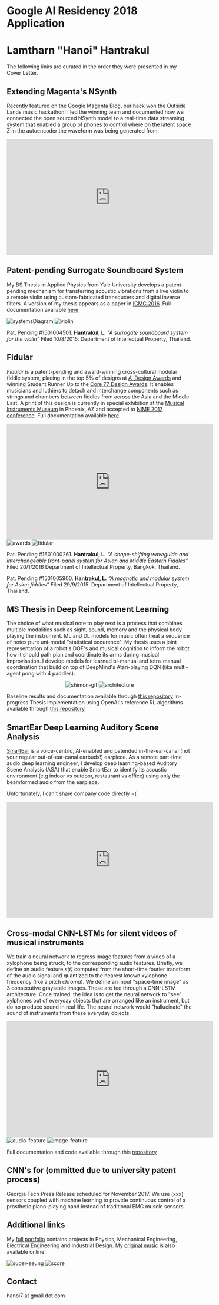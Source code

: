 # Google AI Residency 2018 Application
# **Lamtharn "Hanoi" Hantrakul**

The following links are curated in the order they were presented in my Cover Letter.

## Extending Magenta's NSynth

Recently featured on the [Google Magenta Blog](https://magenta.tensorflow.org/blog/2017/09/12/outside-hacks/), our hack won the Outside Lands music hackathon! I led the winning team and documented how we connected the open sourced NSynth model to a real-time data streaming system that enabled a group of phones to control where on the latent space Z in the autoencoder the waveform was being generated from. 

<center>
<iframe width="560" height="315" src="https://www.youtube.com/embed/DIHNMGTdo_w" frameborder="0" allowfullscreen></iframe>
</center>

## Patent-pending Surrogate Soundboard System

My BS Thesis in Applied Physics from Yale University develops a patent-pending mechanism for transferring acoustic vibrations from a live violin to a remote violin using custom-fabricated transducers and digital inverse filters. A version of my thesis appears as a paper in [ICMC 2016](https://www.dropbox.com/s/0ywxxt5kxx49h3z/ICMC%20Surrogate%20L.%20Hantrakul%202016.pdf?dl=0). Full documentation available [here](http://cargocollective.com/lh-hantrakul/Surrogate-Soundboards-Mark-II)

<img src="assets/violin_systems_diagram.png" alt="systemsDiagram" class="inline"/>
<img src="assets/violin2.png" alt="violin" class="inline"/>

Pat. Pending #1501004501. **Hantrakul, L.** _“A surrogate soundboard system for the violin”_ Filed 10/8/2015. Department of Intellectual Property, Thailand.

## Fidular

_Fidular_ is a patent-pending and award-winning cross-cultural modular fiddle system, placing in the top 5% of designs at [A' Design Awards](https://competition.adesignaward.com/design.php?ID=50765) and winning Student Runner Up to the [Core 77 Design Awards](http://designawards.core77.com/Open-Design/64638/Fidular-Modular-Fiddle-System). It enables musicians and luthiers to detach and interchange components such as strings and chambers between fiddles from across the Asia and the Middle East. A print of this design is currently in special exhibition at the [Musical Instruments Museum](https://mim.org/) in Phoenix, AZ and accepted to [NIME 2017 conference](https://www.dropbox.com/s/3mfkh3yc6ul5qlm/L%20Hantrakul%20NIME16%20Fidular%20UPLOAD.pdf?dl=0). Full documentation available [here](http://cargocollective.com/lh-hantrakul/fidular). 

<center>
<iframe width="560" height="315" src="https://www.youtube.com/embed/B_chlvO4thU" frameborder="0" allowfullscreen></iframe>
</center>

<img src="assets/Fidular_awards.png" alt="awards" class="inline"/>
<img src="assets/Fidular.jpg" alt="fidular" class="inline"/>

Pat. Pending #1601000261. **Hantrakul, L.** _“A shape-shifting waveguide and interchangeable front-panel system for Asian and Middle Eastern Fiddles”_ Filed 20/1/2016 Department of Intellectual Property, Bangkok, Thailand.

Pat. Pending #1501005900. **Hantrakul, L.** _“A magnetic and modular system for Asian fiddles”_ Filed 29/9/2015. Department of Intellectual Property, Thailand.

## MS Thesis in Deep Reinforcement Learning

The choice of what musical note to play next is a process that combines multiple modalities such as sight, sound, memory and the physical body playing the instrument. ML and DL models for music often treat a sequence of notes pure uni-modal "statistical occurence". My thesis uses a joint representation of a robot's DOF's and musical cognition to inform the robot how it should path plan and coordinate its arms during musical improvisation. I develop models for learned bi-manual and tetra-manual coordination that build on top of DeepMind's Atari-playing DQN (like multi-agent pong with 4 paddles).

<center>
<img src="assets/shimon-looped.gif" alt="shimon-gif" class="inline"/>
<img src="assets/bi_manual_architecture.png" alt="architecture" class="inline"/>
</center>

Baseline results and documentation available through [this repository](https://github.com/lamtharnhantrakul/shimon_hero_DQN)
In-progress Thesis implementation using OpenAI's reference RL algorithms available through [this repository](https://github.com/lamtharnhantrakul/ShimonHeroThesis)

## SmartEar Deep Learning Auditory Scene Analysis

[SmartEar](https://www.smartear.ai/) is a voice-centric, AI-enabled and patended in-the-ear-canal (not your regular out-of-ear-canal earbuds!) earpiece. As a remote part-time audio deep learning engineer, I develop deep learning-based Auditory Scene Analysis (ASA) that enable SmartEar to identify its acoustic environment (e.g indoor vs outdoor, restaurant vs office) using only the beamformed audio from the earpiece. 

Unfortunately, I can't share company code directly =(

<center>
<iframe width="560" height="315" src="https://www.youtube.com/embed/4dH0JE-D420" frameborder="0" allowfullscreen></iframe>
</center>

## Cross-modal CNN-LSTMs for silent videos of musical instruments

We train a neural network to regress image features from a video of a xylophone being struck, to the corresponding audio features. Briefly, we define an audio feature _s(t)_ computed from the short-time fourier transform of the audio signal and quantized to the nearest known xylophone frequency (like a pitch _chroma_). We define an input "space-time image" as 3 consecutive grayscale images. These are fed through a CNN-LSTM architecture. Once trained, the idea is to get the neural network to "see" xylphones out of everyday objects that are arranged like an instrument, but do no produce sound in real life. The neural network would "hallucinate" the sound of instruments from these everyday objects.

<center>
<iframe width="560" height="315" src="https://www.youtube.com/embed/23lJOX4Ioo4" frameborder="0" allowfullscreen></iframe>
</center>

<img src="assets/audio_feature.png" alt="audio-feature" class="inline"/>
<img src="assets/model_arch.png" alt="image-feature" class="inline"/>

Full documentation and code available through this [repository](https://github.com/lamtharnhantrakul/auditory_hallucinations_CNN-LSTM)

## CNN's for (ommitted due to university patent process)
Georgia Tech Press Release scheduled for November 2017. We use (xxx) sensors coupled with machine learning to provide continuous control of a prosthetic piano-playing hand instead of traditional EMG muscle sensors. 

## Additional links

My [full portfolio](http://cargocollective.com/lh-hantrakul) contains projects in Physics, Mechanical Engineering, Electrical Engineering and Industrial Design. My [original music](http://cargocollective.com/lh-hantrakul/Selected-Compositions) is also available online.

<img src="assets/FEM.jpg" alt="super-seung" class="inline"/>

<img src="assets/east.jpg" alt="score" class="inline"/>

## Contact

hanoi7 at gmail dot com
